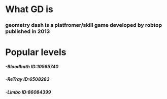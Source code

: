 <h1><b>What GD is</b></h1>
<h3> geometry dash is a platfromer/skill game developed by robtop published in 2013 </h3>
<h1><b>Popular levels</b></h1>
<h5>-Bloodbath ID:10565740</h5>
<h5>-ReTray ID:6508283</h5>
<h5>-Limbo ID:86084399</h5>
